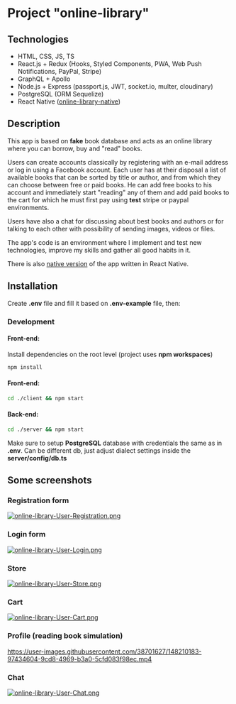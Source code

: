 # Project "online-library"

## Technologies

- HTML, CSS, JS, TS
- React.js + Redux (Hooks, Styled Components, PWA, Web Push Notifications, PayPal, Stripe)
- GraphQL + Apollo
- Node.js + Express (passport.js, JWT, socket.io, multer, cloudinary)
- PostgreSQL (ORM Sequelize)
- React Native ([online-library-native](https://github.com/toxxiczny/online-library-native))

## Description

This app is based on **fake** book database and acts as an online library where you can borrow, buy and "read" books.

Users can create accounts classically by registering with an e-mail address or log in using a Facebook account. Each user has at their disposal a list of available books that can be sorted by title or author, and from which they can choose between free or paid books. He can add free books to his account and immediately start "reading" any of them and add paid books to the cart for which he must first pay using **test** stripe or paypal environments.

Users have also a chat for discussing about best books and authors or for talking to each other with possibility of sending images, videos or files.

The app's code is an environment where I implement and test new technologies, improve my skills and gather all good habits in it.

There is also [native version](https://github.com/toxxiczny/online-library-native) of the app written in React Native.

## Installation

Create **.env** file and fill it based on **.env-example** file, then:

### Development

#### Front-end:

Install dependencies on the root level (project uses **npm workspaces**)

```bash
npm install
```

#### Front-end:

```bash
cd ./client && npm start
```

#### Back-end:

```bash
cd ./server && npm start
```

Make sure to setup **PostgreSQL** database with credentials the same as in **.env**. Can be different db, just adjust dialect settings inside the **server/config/db.ts**

## Some screenshots

### Registration form

[![online-library-User-Registration.png](https://i.postimg.cc/GhnmZTDc/online-library-User-Registration.png)](https://postimg.cc/ThQxbwQS)

### Login form

[![online-library-User-Login.png](https://i.postimg.cc/SR9ZzvQz/online-library-User-Login.png)](https://postimg.cc/MfW0CtQW)

### Store

[![online-library-User-Store.png](https://i.postimg.cc/tJwFxdhW/online-library-User-Store.png)](https://postimg.cc/V09SyCZk)

### Cart

[![online-library-User-Cart.png](https://i.postimg.cc/q7J6gD9W/online-library-User-Cart.png)](https://postimg.cc/qNFv5wBG)

### Profile (reading book simulation)

https://user-images.githubusercontent.com/38701627/148210183-97434604-9cd8-4969-b3a0-5cfd083f98ec.mp4

### Chat

[![online-library-User-Chat.png](https://i.postimg.cc/7YpGDHf9/online-library-User-Chat.png)](https://postimg.cc/PPQrQkbv)
